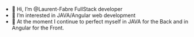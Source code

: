- 👋 Hi, I’m @Laurent-Fabre FullStack developer
- 👀 I’m interested in JAVA/Angular web development
- 🌱 At the moment I continue to perfect myself in JAVA for the Back and in Angular for the Front.

<!---
Laurent-Fabre/Laurent-Fabre is a ✨ special ✨ repository because its `README.md` (this file) appears on your GitHub profile.
You can click the Preview link to take a look at your changes.
--->

